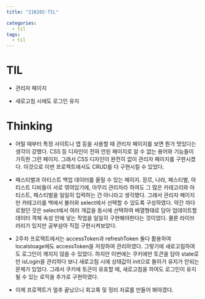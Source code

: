 ```yaml
---
title: "210202-TIL"

categories:
  - til
tags:
  - til
---
```


# TIL

- 관리자 페이지

- 새로고침 시에도 로그인 유지

# Thinking

- 어릴 때부터 특정 사이트나 앱 등을 사용할 때 관리자 페이지를 보면 뭔가 멋있다는 생각이 강했다. CSS 등 디자인이 전혀 안된 페이지로 알 수 없는 용어와 기능들이 가득한 그런 페이지. 그래서 CSS 디자인이 완전히 없이 관리자 페이지를 구현시켰다. 이것으로 이번 프로젝트에서도 CRUD를 다 구현시킬 수 있었다.

- 페스티벌과 아티스트 백업 데이터를 올릴 수 있는 페이지. 장르, 나라, 페스티벌, 아티스트 디비들이 서로 엮여있기에, 아무리 관리자라 하여도 그 많은 카테고리와 아티스트, 페스티벌을 일일히 입력하는 건 아니라고 생각했다. 그래서 관리자 페이지만 카테고리를 백에서 불러와 select에서 선택할 수 있도록 구성하였다. 약간 까다로웠던 것은 select에서 여러 개값을 동시에 선택하여 배열형태로 담아 업데이트할 데이터 객체 속성 안에 넣는 작업을 일일히 구현해야한다는 것이었다. 물론 라이브러리가 있지만 공부삼아 직접 구현시켜보았다.

- 2주차 프로젝트에서는 accessToken과 refreshToken 둘다 활용하여 localstoage에도 accessToken을 저장하여 관리하였다. 그렇기에 새로고침하여도 로그인이 깨지지 않을 수 있었다. 하지만 이번에는 쿠키에만 토큰을 담아 state로만 isLogin을 관리하다 보니 새로고침 시에 상태값이 init으로 돌아가 유지가 안되는 문제가 있었다. 그래서 쿠키에 토큰이 유효할 때, 새로고침을 하여도 로그인이 유지될 수 있는 로직을 추가로 구현하였다.

- 이제 프로젝트가 얼추 끝났으니 회고록 및 정리 자료를 만들어 봐야겠다.
